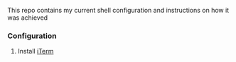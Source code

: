 This repo contains my current shell configuration and instructions on how it was achieved

### Configuration
1. Install [iTerm](https://iterm2.com/index.html)
